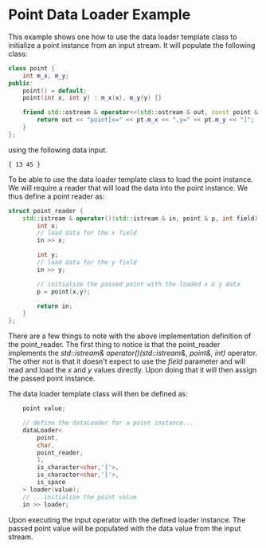 # Point Data Loader Example

This example shows one how to use the data loader template class to initialize
a point instance from an input stream.  It will populate the following class:

```cpp
class point {
    int m_x, m_y;
public:
    point() = default;
    point(int x, int y) : m_x(x), m_y(y) {}

    friend std::ostream & operator<<(std::ostream & out, const point & pt) {
        return out << "point[x=" << pt.m_x << ",y=" << pt.m_y << "]";
    }
};
```

using the following data input.

```
{ 13 45 }
```

To be able to use the data loader template class to load the point instance.
We will require a reader that will load the data into the point instance.
We thus define a point reader as:

```cpp
struct point_reader {
    std::istream & operator()(std::istream & in, point & p, int field) {
        int x;
        // load data for the x field
        in >> x;

        int y;
        // load data for the y field
        in >> y;

        // initialize the passed point with the loaded x & y data
        p = point(x,y);

        return in;
    }
};
```

There are a few things to note with the above implementation definition of
the point_reader.  The first thing to notice is that the point_reader
implements the _std::istream& operator()(std::istream&, point&, int)_
operator.  The other not is that it doesn't expect to use the _field_
parameter and will read and load the _x_ and _y_ values directly.  Upon
doing that it will then assign the passed point instance.

The data loader template class will then be defined as:

```cpp
    point value;

    // define the dataLoader for a point instance...
    dataLoader<
        point,
        char,
        point_reader,
        1,
        is_character<char,'{'>,
        is_character<char,'}'>,
        is_space
    > loader(value);
    // ...initialize the point value
    in >> loader;
```

Upon executing the input operator with the defined loader instance.  The
passed point value will be populated with the data value from the input
stream.

